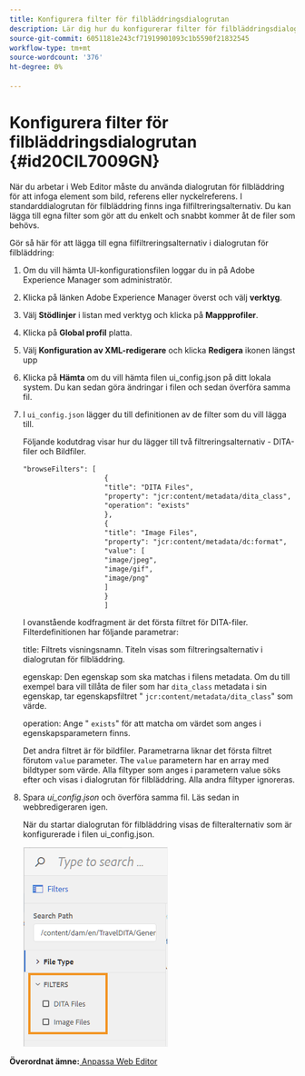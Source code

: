 ```yaml
---
title: Konfigurera filter för filbläddringsdialogrutan
description: Lär dig hur du konfigurerar filter för filbläddringsdialogrutan
source-git-commit: 6051181e243cf71919901093c1b5590f21832545
workflow-type: tm+mt
source-wordcount: '376'
ht-degree: 0%

---
```



# Konfigurera filter för filbläddringsdialogrutan {#id20CIL7009GN}

När du arbetar i Web Editor måste du använda dialogrutan för filbläddring för att infoga element som bild, referens eller nyckelreferens. I standarddialogrutan för filbläddring finns inga filfiltreringsalternativ. Du kan lägga till egna filter som gör att du enkelt och snabbt kommer åt de filer som behövs.

Gör så här för att lägga till egna filfiltreringsalternativ i dialogrutan för filbläddring:

1. Om du vill hämta UI-konfigurationsfilen loggar du in på Adobe Experience Manager som administratör.

1. Klicka på länken Adobe Experience Manager överst och välj **verktyg**.
1. Välj **Stödlinjer** i listan med verktyg och klicka på **Mappprofiler**.
1. Klicka på **Global profil** platta.
1. Välj **Konfiguration av XML-redigerare** och klicka **Redigera** ikonen längst upp
1. Klicka på **Hämta** om du vill hämta filen ui\_config.json på ditt lokala system. Du kan sedan göra ändringar i filen och sedan överföra samma fil.
1. I `ui_config.json` lägger du till definitionen av de filter som du vill lägga till.

   Följande kodutdrag visar hur du lägger till två filtreringsalternativ - DITA-filer och Bildfiler.

   ```
   "browseFilters": [
                       {
                       "title": "DITA Files",
                       "property": "jcr:content/metadata/dita_class",
                       "operation": "exists"
                       },
                       {
                       "title": "Image Files",
                       "property": "jcr:content/metadata/dc:format",
                       "value": [
                       "image/jpeg",
                       "image/gif",
                       "image/png"
                       ]
                       }
                       ]
   ```

   I ovanstående kodfragment är det första filtret för DITA-filer. Filterdefinitionen har följande parametrar:

   title: Filtrets visningsnamn. Titeln visas som filtreringsalternativ i dialogrutan för filbläddring.

   egenskap: Den egenskap som ska matchas i filens metadata. Om du till exempel bara vill tillåta de filer som har `dita_class` metadata i sin egenskap, tar egenskapsfiltret &quot; `jcr:content/metadata/dita_class`&quot; som värde.

   operation: Ange &quot; `exists`&quot; för att matcha om värdet som anges i egenskapsparametern finns.

   Det andra filtret är för bildfiler. Parametrarna liknar det första filtret förutom `value` parameter. The `value` parametern har en array med bildtyper som värde. Alla filtyper som anges i parametern value söks efter och visas i dialogrutan för filbläddring. Alla andra filtyper ignoreras.

1. Spara *ui\_config.json* och överföra samma fil. Läs sedan in webbredigeraren igen.

   När du startar dialogrutan för filbläddring visas de filteralternativ som är konfigurerade i filen ui\_config.json.

   ![](assets/file-browse-custom-filters.png)


**Överordnat ämne:**[ Anpassa Web Editor](conf-web-editor.md)

